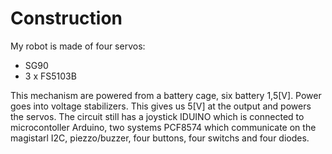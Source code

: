 # Construction
My robot is made of four servos: 
  - SG90
  - 3 x FS5103B
  
This mechanism are powered from a battery cage, six battery 1,5[V]. Power goes into voltage stabilizers. This gives us 5[V] at the output and powers the servos. The circuit still has a joystick IDUINO which is connected to microcontoller Arduino, two systems PCF8574 which communicate on the magistarl I2C, piezzo/buzzer, four buttons, four switchs and four diodes. 
